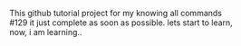 This github tutorial project for my knowing all commands
<br>
#129 it just complete as soon as possible.
lets start to learn,
<br> 
now, i am learning..
